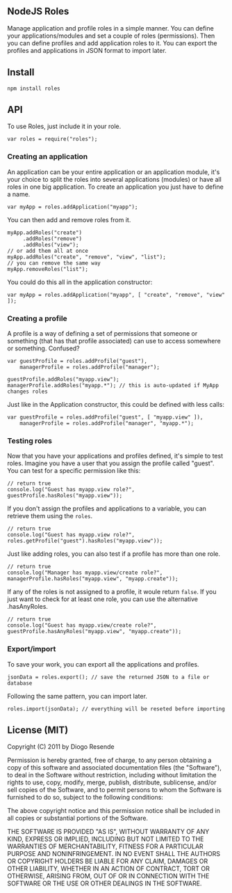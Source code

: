 ## NodeJS Roles

Manage application and profile roles in a simple manner. You can define your applications/modules and set
a couple of roles (permissions). Then you can define profiles and add application roles to it. You can
export the profiles and applications in JSON format to import later.

## Install

    npm install roles

## API

To use Roles, just include it in your role.

    var roles = require("roles");

### Creating an application

An application can be your entire application or an application module, it's your choice to split the
roles into several applications (modules) or have all roles in one big application. To create an
application you just have to define a name.

    var myApp = roles.addApplication("myapp");

You can then add and remove roles from it.

    myApp.addRoles("create")
         .addRoles("remove")
         .addRoles("view");
    // or add them all at once
    myApp.addRoles("create", "remove", "view", "list");
    // you can remove the same way
    myApp.removeRoles("list");

You could do this all in the application constructor:

    var myApp = roles.addApplication("myapp", [ "create", "remove", "view" ]);

### Creating a profile

A profile is a way of defining a set of permissions that someone or something (that has that profile
associated) can use to access somewhere or something. Confused?

    var guestProfile = roles.addProfile("guest"),
        managerProfile = roles.addProfile("manager");

    guestProfile.addRoles("myapp.view");
    managerProfile.addRoles("myapp.*"); // this is auto-updated if MyApp changes roles

Just like in the Application constructor, this could be defined with less calls:

    var guestProfile = roles.addProfile("guest", [ "myapp.view" ]),
        managerProfile = roles.addProfile("manager", "myapp.*");

### Testing roles

Now that you have your applications and profiles defined, it's simple to test roles. Imagine you have
a user that you assign the profile called "guest". You can test for a specific permission like this:

    // return true
    console.log("Guest has myapp.view role?", guestProfile.hasRoles("myapp.view"));

If you don't assign the profiles and applications to a variable, you can retrieve them using the `roles`.

    // return true
    console.log("Guest has myapp.view role?", roles.getProfile("guest").hasRoles("myapp.view"));

Just like adding roles, you can also test if a profile has more than one role.

    // return true
    console.log("Manager has myapp.view/create role?", managerProfile.hasRoles("myapp.view", "myapp.create"));

If any of the roles is not assigned to a profile, it woule return `false`. If you just want to check for
at least one role, you can use the alternative .hasAnyRoles.

    // return true
    console.log("Guest has myapp.view/create role?", guestProfile.hasAnyRoles("myapp.view", "myapp.create"));

### Export/import

To save your work, you can export all the applications and profiles.

    jsonData = roles.export(); // save the returned JSON to a file or database

Following the same pattern, you can import later.

    roles.import(jsonData); // everything will be reseted before importing

## License (MIT)

Copyright (C) 2011 by Diogo Resende

Permission is hereby granted, free of charge, to any person obtaining a copy
of this software and associated documentation files (the "Software"), to deal
in the Software without restriction, including without limitation the rights
to use, copy, modify, merge, publish, distribute, sublicense, and/or sell
copies of the Software, and to permit persons to whom the Software is
furnished to do so, subject to the following conditions:

The above copyright notice and this permission notice shall be included in
all copies or substantial portions of the Software.

THE SOFTWARE IS PROVIDED "AS IS", WITHOUT WARRANTY OF ANY KIND, EXPRESS OR
IMPLIED, INCLUDING BUT NOT LIMITED TO THE WARRANTIES OF MERCHANTABILITY,
FITNESS FOR A PARTICULAR PURPOSE AND NONINFRINGEMENT. IN NO EVENT SHALL THE
AUTHORS OR COPYRIGHT HOLDERS BE LIABLE FOR ANY CLAIM, DAMAGES OR OTHER
LIABILITY, WHETHER IN AN ACTION OF CONTRACT, TORT OR OTHERWISE, ARISING FROM,
OUT OF OR IN CONNECTION WITH THE SOFTWARE OR THE USE OR OTHER DEALINGS IN
THE SOFTWARE.
